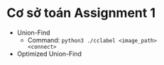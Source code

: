 # Cơ sở toán Assignment 1
- Union-Find
  - Command: <code>python3 ./cclabel \<image_path> \<connect></code>
- Optimized Union-Find
